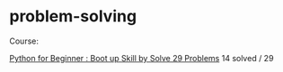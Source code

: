 # problem-solving

Course:

[Python for Beginner : Boot up Skill by Solve 29 Problems](https://www.udemy.com/course/python-for-beginner/) 14 solved / 29
 
